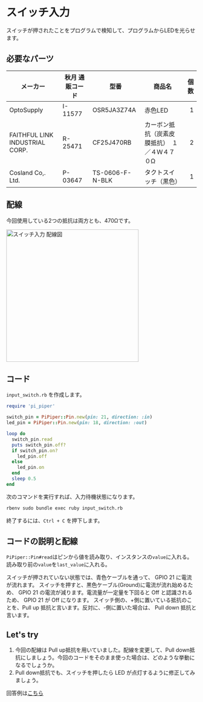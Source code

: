# スイッチ入力

スイッチが押されたことをプログラムで検知して、プログラムからLEDを光らせます。

## 必要なパーツ

| メーカー | 秋月 通販コード | 型番 | 商品名 | 個数 |
|--|--|--|--|--:|
| OptoSupply | I-11577 | OSR5JA3Z74A | 赤色LED | 1 |
| FAITHFUL LINK INDUSTRIAL CORP. | R-25471 | CF25J470RB | カーボン抵抗（炭素皮膜抵抗）　１／４Ｗ４７０Ω | 2 |
| Cosland Co,. Ltd. | P-03647 | TS-0606-F-N-BLK | タクトスイッチ（黒色） | 1 |

## 配線

今回使用している2つの抵抗は両方とも、470Ωです。

<img src='https://raw.githubusercontent.com/libertyfish-co/ruby-hw/master/images/input_switch.png' alt='スイッチ入力 配線図' width="350" />

## コード

`input_switch.rb` を作成します。

```ruby
require 'pi_piper'

switch_pin = PiPiper::Pin.new(pin: 21, direction: :in)
led_pin = PiPiper::Pin.new(pin: 18, direction: :out)

loop do
  switch_pin.read
  puts switch_pin.off?
  if switch_pin.on?
    led_pin.off
  else
    led_pin.on
  end
  sleep 0.5
end
```

次のコマンドを実行すれば、入力待機状態になります。

```bash
rbenv sudo bundle exec ruby input_switch.rb
```

終了するには、`Ctrl + C` を押下します。

## コードの説明と配線

`PiPiper::Pin#read`はピンから値を読み取り、インスタンスの`value`に入れる。読み取り前の`value`を`last_value`に入れる。

スイッチが押されていない状態では、青色ケーブルを通って、 GPIO 21 に電流が流れます。
スイッチを押すと、黒色ケーブル(Ground)に電流が流れ始めるため、 GPIO 21 の電流が減ります。電流量が一定量を下回ると Off と認識されるため、 GPIO 21 が Off になります。
スイッチ側の、+側に置いている抵抗のことを、Pull up 抵抗と言います。反対に、-側に置いた場合は、 Pull down 抵抗と言います。

## Let's try

1. 今回の配線は Pull up抵抗を用いていました。配線を変更して、Pull down抵抗にしましょう。今回のコードをそのまま使った場合は、どのような挙動になるでしょうか。
2. Pull down抵抗でも、スイッチを押したら LED が点灯するように修正してみましょう。

回答例は[こちら](https://github.com/libertyfish-co/ruby-hw/blob/master/answers/input/input_switch/input_switch.rb)
